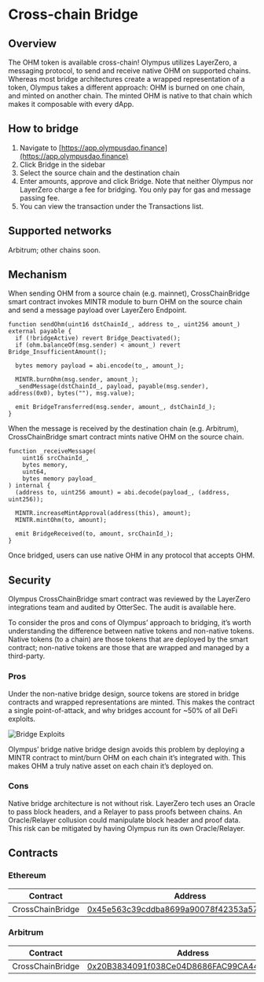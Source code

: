 # Cross-chain Bridge

## Overview

The OHM token is available cross-chain! Olympus utilizes LayerZero, a messaging protocol, to send and receive native OHM on supported chains. Whereas most bridge architectures create a wrapped representation of a token, Olympus takes a different approach: OHM is burned on one chain, and minted on another chain. The minted OHM is native to that chain which makes it composable with every dApp.

## How to bridge

1. Navigate to [https://app.olympusdao.finance](https://app.olympusdao.finance)
2. Click Bridge in the sidebar
3. Select the source chain and the destination chain
4. Enter amounts, approve and click Bridge. Note that neither Olympus nor LayerZero charge a fee for bridging. You only pay for gas and message passing fee.
5. You can view the transaction under the Transactions list.

## Supported networks

Arbitrum; other chains soon.

## Mechanism

When sending OHM from a source chain (e.g. mainnet), CrossChainBridge smart contract invokes MINTR module to burn OHM on the source chain and send a message payload over LayerZero Endpoint.

```solidity
function sendOhm(uint16 dstChainId_, address to_, uint256 amount_) external payable {
  if (!bridgeActive) revert Bridge_Deactivated();
  if (ohm.balanceOf(msg.sender) < amount_) revert Bridge_InsufficientAmount();

  bytes memory payload = abi.encode(to_, amount_);

  MINTR.burnOhm(msg.sender, amount_);
  _sendMessage(dstChainId_, payload, payable(msg.sender), address(0x0), bytes(""), msg.value);

  emit BridgeTransferred(msg.sender, amount_, dstChainId_);
}
```

When the message is received by the destination chain (e.g. Arbitrum), CrossChainBridge smart contract mints native OHM on the source chain.

```solidity
function _receiveMessage(
    uint16 srcChainId_,
    bytes memory,
    uint64,
    bytes memory payload_
) internal {
  (address to, uint256 amount) = abi.decode(payload_, (address, uint256));

  MINTR.increaseMintApproval(address(this), amount);
  MINTR.mintOhm(to, amount);

  emit BridgeReceived(to, amount, srcChainId_);
}
```

Once bridged, users can use native OHM in any protocol that accepts OHM.

## Security

Olympus CrossChainBridge smart contract was reviewed by the LayerZero integrations team and audited by OtterSec. The audit is available here.

To consider the pros and cons of Olympus’ approach to bridging, it’s worth understanding the difference between native tokens and non-native tokens. Native tokens (to a chain) are those tokens that are deployed by the smart contract; non-native tokens are those that are wrapped and managed by a third-party.

### Pros

Under the non-native bridge design, source tokens are stored in bridge contracts and wrapped representations are minted. This makes the contract a single point-of-attack, and why bridges account for ~50% of all DeFi exploits.

![Bridge Exploits](/gitbook/assets/bridgeExploits.png)

Olympus’ bridge native bridge design avoids this problem by deploying a MINTR contract to mint/burn OHM on each chain it’s integrated with. This makes OHM a truly native asset on each chain it’s deployed on.

### Cons

Native bridge architecture is not without risk. LayerZero tech uses an Oracle to pass block headers, and a Relayer to pass proofs between chains. An Oracle/Relayer collusion could manipulate block header and proof data. This risk can be mitigated by having Olympus run its own Oracle/Relayer.

## Contracts

### Ethereum

| Contract         | Address                                                                                                               |
| ---------------- | --------------------------------------------------------------------------------------------------------------------- |
| CrossChainBridge | [0x45e563c39cddba8699a90078f42353a57509543a](https://etherscan.io/address/0x45e563c39cddba8699a90078f42353a57509543a) |

### Arbitrum

| Contract         | Address                                                                                                              |
| ---------------- | -------------------------------------------------------------------------------------------------------------------- |
| CrossChainBridge | [0x20B3834091f038Ce04D8686FAC99CA44A0FB285c](https://arbiscan.io/address/0x20B3834091f038Ce04D8686FAC99CA44A0FB285c) |

